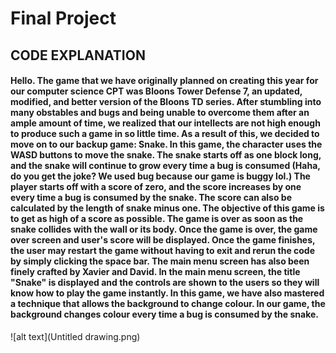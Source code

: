 # Final Project

## CODE EXPLANATION

#### Hello. The game that we have originally planned on creating this year for our computer science CPT was Bloons Tower Defense 7, an updated, modified, and better version of the Bloons TD series. After stumbling into many obstables and bugs and being unable to overcome them after an ample amount of time, we realized that our intellects are not high enough to produce such a game in so little time. As a result of this, we decided to move on to our backup game: Snake. In this game, the character uses the WASD buttons to move the snake. The snake starts off as one block long, and the snake will continue to grow every time a bug is consumed (Haha, do you get the joke? We used bug because our game is buggy lol.) The player starts off with a score of zero, and the score increases by one every time a bug is consumed by the snake. The score can also be calculated by the length of snake minus one. The objective of this game is to get as high of a score as possible. The game is over as soon as the snake collides with the wall or its body. Once the game is over, the game over screen and user's score will be displayed. Once the game finishes, the user may restart the game without having to exit and rerun the code by simply clicking the space bar. The main menu screen has also been finely crafted by Xavier and David. In the main menu screen, the title "Snake" is displayed and the controls are shown to the users so they will know how to play the game instantly. In this game, we have also mastered a technique that allows the background to change colour. In our game, the background changes colour every time a bug is consumed by the snake.

![alt text](Untitled drawing.png)
